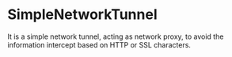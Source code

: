 # SimpleNetworkTunnel
It is a simple network tunnel, acting as network proxy, to avoid the information intercept based on HTTP or SSL characters.
